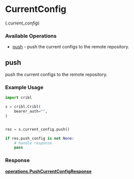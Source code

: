 # CurrentConfig
(*.current_config*)

### Available Operations

* [push](#push) - push the current configs to the remote repository.

## push

push the current configs to the remote repository.

### Example Usage

```python
import cribl

s = cribl.Cribl(
    bearer_auth="",
)


res = s.current_config.push()

if res.push_config is not None:
    # handle response
    pass
```


### Response

**[operations.PushCurrentConfigResponse](../../models/operations/pushcurrentconfigresponse.md)**

